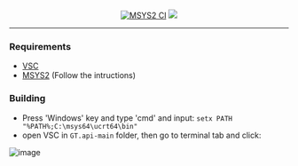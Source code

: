 <div align="center"></>
<br />

[![MSYS2 CI](https://github.com/LeeEndl/GT.api/actions/workflows/msys2@v2.yml/badge.svg?branch=main)](https://github.com/LeeEndl/GT.api/actions/workflows/msys2@v2.yml) 
[![](https://app.codacy.com/project/badge/Grade/96ff25f75aa24cd38d694a09140839c9)](https://app.codacy.com/gh/LeeEndl/GT.api/dashboard?utm_source=gh&utm_medium=referral&utm_content=&utm_campaign=Badge_grade)

</div>
<hr />

### Requirements

- [VSC](https://code.visualstudio.com/)
- [MSYS2](https://www.msys2.org/) (Follow the intructions)

### Building
- Press 'Windows' key and type 'cmd' and input: `setx PATH "%PATH%;C:\msys64\ucrt64\bin"`
- open VSC in `GT.api-main` folder, then go to terminal tab and click:
  
![image](https://github.com/LeeEndl/GT.api/assets/127639272/cdef0e77-37e0-4d1a-a388-315b1d671d55)

